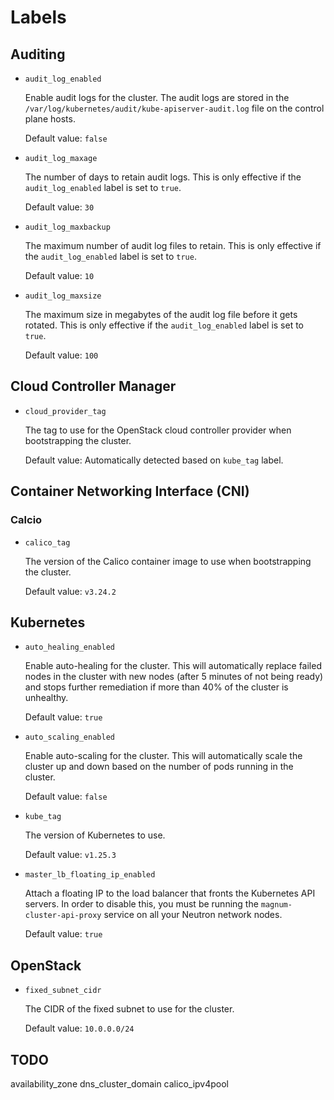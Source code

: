 # Labels

## Auditing

* `audit_log_enabled`

   Enable audit logs for the cluster.  The audit logs are stored in the
   `/var/log/kubernetes/audit/kube-apiserver-audit.log` file on the control
   plane hosts.

   Default value: `false`

* `audit_log_maxage`

   The number of days to retain audit logs.  This is only effective if the
   `audit_log_enabled` label is set to `true`.

   Default value: `30`

* `audit_log_maxbackup`

   The maximum number of audit log files to retain.  This is only effective if
   the `audit_log_enabled` label is set to `true`.

   Default value: `10`

* `audit_log_maxsize`

   The maximum size in megabytes of the audit log file before it gets rotated.
   This is only effective if the `audit_log_enabled` label is set to `true`.

   Default value: `100`

## Cloud Controller Manager

* `cloud_provider_tag`

   The tag to use for the OpenStack cloud controller provider when bootstrapping
   the cluster.

   Default value: Automatically detected based on `kube_tag` label.

## Container Networking Interface (CNI)

### Calcio

* `calico_tag`

   The version of the Calico container image to use when bootstrapping the
   cluster.

   Default value: `v3.24.2`

## Kubernetes

* `auto_healing_enabled`

   Enable auto-healing for the cluster.  This will automatically replace failed
   nodes in the cluster with new nodes (after 5 minutes of not being ready)
   and stops further remediation if more than 40% of the cluster is unhealthy.

   Default value: `true`

* `auto_scaling_enabled`

   Enable auto-scaling for the cluster.  This will automatically scale the
   cluster up and down based on the number of pods running in the cluster.

   Default value: `false`

* `kube_tag`

   The version of Kubernetes to use.

   Default value: `v1.25.3`

* `master_lb_floating_ip_enabled`

   Attach a floating IP to the load balancer that fronts the Kubernetes API
   servers.  In order to disable this, you must be running the
   `magnum-cluster-api-proxy` service on all your Neutron network nodes.

   Default value: `true`

## OpenStack

* `fixed_subnet_cidr`

   The CIDR of the fixed subnet to use for the cluster.

   Default value: `10.0.0.0/24`

## TODO

availability_zone
dns_cluster_domain
calico_ipv4pool

